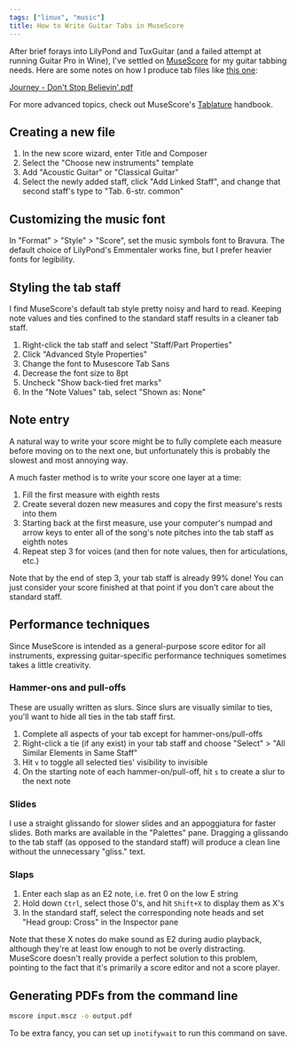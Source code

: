 ```yaml
---
tags: ["linux", "music"]
title: How to Write Guitar Tabs in MuseScore
---
```


After brief forays into LilyPond and TuxGuitar (and a failed attempt at running Guitar Pro in Wine), I've settled on [MuseScore](https://musescore.org/en) for my guitar tabbing needs. Here are some notes on how I produce tab files like <a href="/files/tab/Journey - Don't Stop Believin'.pdf">this one</a>:

<object style="height:500px;width:100%;" type="application/pdf" data="/files/tab/Journey - Don't Stop Believin'.pdf?#navpanes=0&scrollbar=0&statusbar=0&toolbar=0&view=FitH">
  <a href="/files/tab/Journey - Don't Stop Believin'.pdf">Journey - Don't Stop Believin'.pdf</a>
</object>

For more advanced topics, check out MuseScore's [Tablature](https://musescore.org/en/handbook/tablature) handbook.

## Creating a new file

1. In the new score wizard, enter Title and Composer
1. Select the "Choose new instruments" template
1. Add "Acoustic Guitar" or "Classical Guitar"
1. Select the newly added staff, click "Add Linked Staff", and change that second staff's type to "Tab. 6-str. common"

## Customizing the music font

In "Format" > "Style" > "Score", set the music symbols font to Bravura. The default choice of LilyPond's Emmentaler works fine, but I prefer heavier fonts for legibility.

## Styling the tab staff

I find MuseScore's default tab style pretty noisy and hard to read. Keeping note values and ties confined to the standard staff results in a cleaner tab staff.

1. Right-click the tab staff and select "Staff/Part Properties"
1. Click "Advanced Style Properties"
1. Change the font to Musescore Tab Sans
1. Decrease the font size to 8pt
1. Uncheck "Show back-tied fret marks"
1. In the "Note Values" tab, select "Shown as: None"

## Note entry

A natural way to write your score might be to fully complete each measure before moving on to the next one, but unfortunately this is probably the slowest and most annoying way.

A much faster method is to write your score one layer at a time:

1. Fill the first measure with eighth rests
1. Create several dozen new measures and copy the first measure's rests into them
1. Starting back at the first measure, use your computer's numpad and arrow keys to enter all of the song's note pitches into the tab staff as eighth notes
1. Repeat step 3 for voices (and then for note values, then for articulations, etc.)

Note that by the end of step 3, your tab staff is already 99% done! You can just consider your score finished at that point if you don't care about the standard staff.

## Performance techniques

Since MuseScore is intended as a general-purpose score editor for all instruments, expressing guitar-specific performance techniques sometimes takes a little creativity.

### Hammer-ons and pull-offs

These are usually written as slurs. Since slurs are visually similar to ties, you'll want to hide all ties in the tab staff first.

1. Complete all aspects of your tab except for hammer-ons/pull-offs
1. Right-click a tie (if any exist) in your tab staff and choose "Select" > "All Similar Elements in Same Staff"
1. Hit `v` to toggle all selected ties' visibility to invisible
1. On the starting note of each hammer-on/pull-off, hit `s` to create a slur to the next note

### Slides

I use a straight glissando for slower slides and an appoggiatura for faster slides. Both marks are available in the "Palettes" pane. Dragging a glissando to the tab staff (as opposed to the standard staff) will produce a clean line without the unnecessary "gliss." text.

### Slaps

1. Enter each slap as an E2 note, i.e. fret 0 on the low E string
1. Hold down `Ctrl`, select those 0's, and hit `Shift+X` to display them as X's
1. In the standard staff, select the corresponding note heads and set "Head group: Cross" in the Inspector pane

Note that these X notes do make sound as E2 during audio playback, although they're at least low enough to not be overly distracting. MuseScore doesn't really provide a perfect solution to this problem, pointing to the fact that it's primarily a score editor and not a score player.

## Generating PDFs from the command line

```bash
mscore input.mscz -o output.pdf
```

To be extra fancy, you can set up `inotifywait` to run this command on save.
